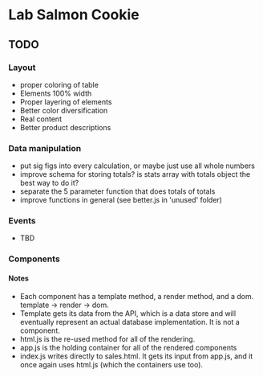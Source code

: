 # Lab Salmon Cookie

## TODO

### Layout

* proper coloring of table
* Elements 100% width
* Proper layering of elements
* Better color diversification
* Real content
* Better product descriptions

### Data manipulation

* put sig figs into every calculation, or maybe just use all whole numbers
* improve schema for storing totals? is stats array with totals object the best way to do it?
* separate the 5 parameter function that does totals of totals
* improve functions in general (see better.js in 'unused' folder)

### Events

* TBD

### Components

#### Notes

* Each component has a template method, a render method, and a dom. template -> render -> dom. 
* Template gets its data from the API, which is a data store and will eventually represent an actual database implementation. It is not a component.
* html.js is the re-used method for all of the rendering.
* app.js is the holding container for all of the rendered components
* index.js writes directly to sales.html. It gets its input from app.js, and it once again uses html.js (which the containers use too).